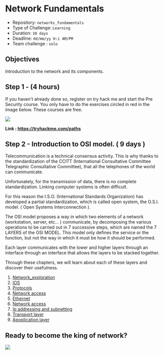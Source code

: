 # Network Fundamentals

- Repository: `networks_fundamentals`
- Type of Challenge: `Learning`
- Duration: `10 days`
- Deadline: `dd/mm/yy H:i AM/PM`
- Team challenge : `solo`

## Objectives 
Introduction to the network and its components.

## Step 1 - (4 hours)
If you haven't already done so, register on try hack me and start the Pre Security course. You only have to do the exercises circled in red in the image below. These courses are free.

![](https://mybecode-files-production.s3-eu-west-1.amazonaws.com/3f0c6ba8-53f1-4968-af3f-b245ab7d3f8a-capture-d'ecran-2022-02-18-162815.png)

**Link : https://tryhackme.com/paths**


## Step 2 - Introduction to OSI model. ( 9 days )

Telecommunication is a technical consensus activity. This is why
thanks to the standardization of the CCITT (International Consultative Committee
Telegraphic Consultative Committee), that all the telephones of the world can
communicate.

Unfortunately, for the transmission of data, there is no
complete standardization. Linking computer systems is often difficult.

For this reason the I.S.O. (International Standards Organization) has developed a partial standardization, which is called open system, the O.S.I. model.
( Open Systems Interconnection ).

The OSI model proposes a way in which two elements of a network (workstation, server, etc... ) communicate, by decomposing the various operations to
be carried out in 7 successive steps, which are named the 7 LAYERS of the
OSI MODEL. This model only defines the service or the function, but not the way in which it must be how it should be performed.

Each layer communicates with the lower and higher layers through an interface
through an interface that allows the layers to be stacked together. 

Through these chapters, we will learn about each of these layers and discover their usefulness. 

1. [Network_exploration](./01-Network_exploration/)
2. [IOS](./02-IOS/)
3. [Protocols](./03-Protocols/)
4. [Network access](./04-Network_access/)
5. [Ethernet](./05-Ethernet/)
6. [Network access](./06-Network_Layer/)
7. [Ip addressing and subnetting](./07-Ip_addressing_and_subnetting/)
8. [Transport layer](./08-Transport_Layer/)
9. [Apoplication layer](./09-Application_layer/)

## Ready to become the king of network?

![](https://c.tenor.com/Ww1b8dvB3joAAAAC/sysadmin-hotline.gif)

